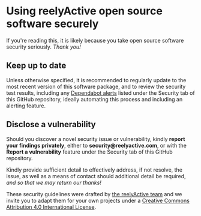 Using reelyActive open source software securely
===============================================

If you're reading this, it is likely because you take open source software security seriously.  _Thank you!_


Keep up to date
---------------

Unless otherwise specified, it is recommended to regularly update to the most recent version of this software package, and to review the security test results, including any [Dependabot alerts](https://docs.github.com/code-security/dependabot/dependabot-alerts) listed under the Security tab of this GitHub repository, ideally automating this process and including an alerting feature.


Disclose a vulnerability
------------------------

Should you discover a novel security issue or vulnerability, kindly __report your findings privately__, either to __security@reelyactive.com__, or with the __Report a vulnerability__ feature under the Security tab of this GitHub repository.

Kindly provide sufficient detail to effectively address, if not resolve, the issue, as well as a means of contact should additional detail be required, _and so that we may return our thanks!_


These security guidelines were drafted by [the reelyActive team](https://www.reelyactive.com/team/) and we invite you to adapt them for your own projects under a [Creative Commons Attribution 4.0 International License](https://creativecommons.org/licenses/by/4.0/).